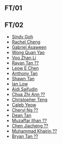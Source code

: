 ## FT/01

## FT/02
- [Sindy Goh](https://sindygoh.github.io/dIGITAL/)
- [Rachel Cheng](https://raeyyyychael.github.io/EP1000/)
- [Gabriel Asaween](https://gabriel-as.github.io/EP1000-SP/)
- [Wong Quan Yao](https://mtgbootz.github.io/EP1000/V2.html)
- [Voo Zhan Li](https://v00zhanli.github.io/digitalfablab/)
- [Rayan Tan ??]()
- [Leow E Chen](https://echenleow.github.io/fablab/index.html)
- [Anthony Tan](https://kuudan.github.io/EP1000/index.html)
- [Shawn Tan](https://shawn-tan-ep1k.github.io/EP1000/)
- [Ian Low](https://ian-low.github.io/EP1000/)
- [Aidi Saifudin](https://aidisaifudin.github.io/EP1000/)
- [Chua Zhi Ann ??]()
- [Christopher Teng](https://eatshitandgrowstrong.github.io/hub/)
- [Caleb Yeow](https://caleb-yeow.github.io/Calebs-website/web/index.htm)
- [Cheryl Ng ??]()
- [Dean Tan](https://deantanwj.github.io/DFAB-/)
- [Muzaffar Ilhan ??]()
- [Chen Jiacheng ??]()
- [Muhammad Khairin ??]()
- [Bryan Tan ??]()